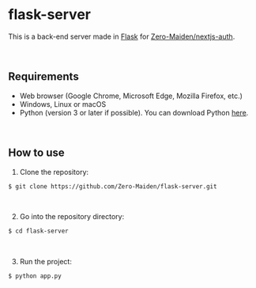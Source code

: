 <h1>flask-server</h1>

This is a back-end server made in [Flask](https://github.com/pallets/flask) for [Zero-Maiden/nextjs-auth](https://github.com/Zero-Maiden/nextjs-auth).

<br>

## Requirements

* Web browser (Google Chrome, Microsoft Edge, Mozilla Firefox, etc.)
* Windows, Linux or macOS
* Python (version 3 or later if possible). You can download Python [here](https://www.python.org/downloads/).

<br>

## How to use

1. Clone the repository:
```bash
$ git clone https://github.com/Zero-Maiden/flask-server.git
```

<br>

2. Go into the repository directory:
```bash
$ cd flask-server
```

<br>

3. Run the project:
```bash
$ python app.py
```
